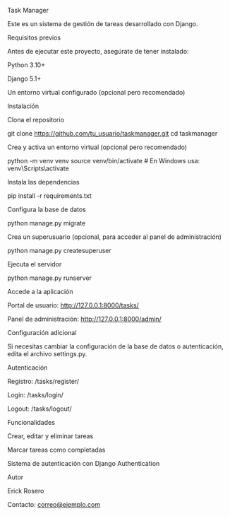 Task Manager

Este es un sistema de gestión de tareas desarrollado con Django.

Requisitos previos

Antes de ejecutar este proyecto, asegúrate de tener instalado:

Python 3.10+

Django 5.1+

Un entorno virtual configurado (opcional pero recomendado)

Instalación

Clona el repositorio

git clone https://github.com/tu_usuario/taskmanager.git
cd taskmanager

Crea y activa un entorno virtual (opcional pero recomendado)

python -m venv venv
source venv/bin/activate  # En Windows usa: venv\Scripts\activate

Instala las dependencias

pip install -r requirements.txt

Configura la base de datos

python manage.py migrate

Crea un superusuario (opcional, para acceder al panel de administración)

python manage.py createsuperuser

Ejecuta el servidor

python manage.py runserver

Accede a la aplicación

Portal de usuario: http://127.0.0.1:8000/tasks/

Panel de administración: http://127.0.0.1:8000/admin/

Configuración adicional

Si necesitas cambiar la configuración de la base de datos o autenticación, edita el archivo settings.py.

Autenticación

Registro: /tasks/register/

Login: /tasks/login/

Logout: /tasks/logout/

Funcionalidades

Crear, editar y eliminar tareas

Marcar tareas como completadas

Sistema de autenticación con Django Authentication

Autor

Erick Rosero

Contacto: correo@ejemplo.com

